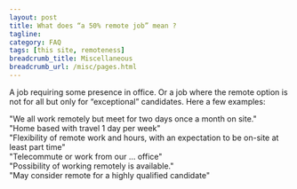 ```yaml
---
layout: post
title: What does “a 50% remote job” mean ? 
tagline: 
category: FAQ
tags: [this site, remoteness]
breadcrumb_title: Miscellaneous
breadcrumb_url: /misc/pages.html
---
```

A job requiring some presence in office. Or a job where the remote option is not for all but only for “exceptional” candidates. 
Here a few examples:

"We all work remotely but meet for two days once a month on site."<br>
"Home based with travel 1 day per week"<br>
"Flexibility of remote work and hours, with an expectation to be on-site at least part time"<br>
"Telecommute or work from our … office"<br> 
"Possibility of working remotely is available."<br>
"May consider remote for a highly qualified candidate"<br>
